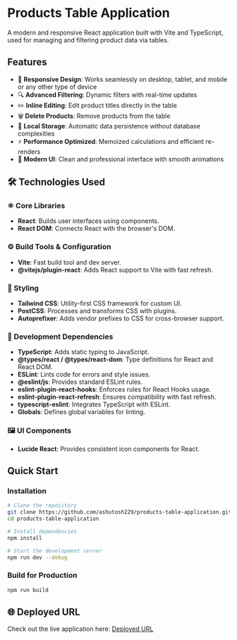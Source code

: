 # Products Table Application

A modern and responsive React application built with Vite and TypeScript, used for managing and filtering product data via tables.

## Features

- 📱 **Responsive Design**: Works seamlessly on desktop, tablet, and mobile or any other type of device
- 🔍 **Advanced Filtering**: Dynamic filters with real-time updates
- ✏️ **Inline Editing**: Edit product titles directly in the table
- 🗑️ **Delete Products**: Remove products from the table
- 💾 **Local Storage**: Automatic data persistence without database complexities
- ⚡ **Performance Optimized**: Memoized calculations and efficient re-renders
- 🎨 **Modern UI**: Clean and professional interface with smooth animations

## 🛠️ Technologies Used

### ⚛️ Core Libraries
- **React**: Builds user interfaces using components.
- **React DOM**: Connects React with the browser's DOM.

### ⚙️ Build Tools & Configuration
- **Vite**: Fast build tool and dev server.
- **@vitejs/plugin-react**: Adds React support to Vite with fast refresh.

### 🎨 Styling
- **Tailwind CSS**: Utility-first CSS framework for custom UI.
- **PostCSS**: Processes and transforms CSS with plugins.
- **Autoprefixer**: Adds vendor prefixes to CSS for cross-browser support.

### 🧰 Development Dependencies
- **TypeScript**: Adds static typing to JavaScript.
- **@types/react / @types/react-dom**: Type definitions for React and React DOM.
- **ESLint**: Lints code for errors and style issues.
- **@eslint/js**: Provides standard ESLint rules.
- **eslint-plugin-react-hooks**: Enforces rules for React Hooks usage.
- **eslint-plugin-react-refresh**: Ensures compatibility with fast refresh.
- **typescript-eslint**: Integrates TypeScript with ESLint.
- **Globals**: Defines global variables for linting.

### 🖼️ UI Components
- **Lucide React**: Provides consistent icon components for React.

## Quick Start

### Installation

```bash
# Clone the repository
git clone https://github.com/ashutosh229/products-table-application.git
cd products-table-application

# Install dependencies
npm install

# Start the development server
npm run dev --debug
```

### Build for Production

```bash
npm run build
```

## 🌐 Deployed URL

Check out the live application here: [Deployed URL](https://products-table-application.vercel.app/)

